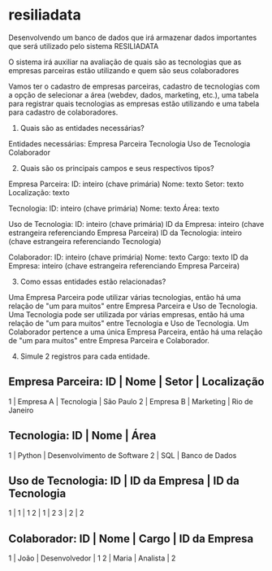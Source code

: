# resiliadata

Desenvolvendo um banco de dados que irá armazenar dados
importantes que será utilizado pelo sistema RESILIADATA

O sistema irá auxiliar na avaliação de quais são as tecnologias que as empresas parceiras
estão utilizando e quem são seus colaboradores

Vamos ter o cadastro de empresas parceiras, cadastro de tecnologias com a opção de
selecionar a área (webdev, dados, marketing, etc.), uma tabela para registrar quais
tecnologias as empresas estão utilizando e uma tabela para cadastro de colaboradores.

1. Quais são as entidades necessárias?

Entidades necessárias:
Empresa Parceira
Tecnologia
Uso de Tecnologia
Colaborador

2. Quais são os principais campos e seus respectivos tipos?

Empresa Parceira:
ID: inteiro (chave primária)
Nome: texto
Setor: texto
Localização: texto

Tecnologia:
ID: inteiro (chave primária)
Nome: texto
Área: texto

Uso de Tecnologia:
ID: inteiro (chave primária)
ID da Empresa: inteiro (chave estrangeira referenciando Empresa Parceira)
ID da Tecnologia: inteiro (chave estrangeira referenciando Tecnologia)

Colaborador:
ID: inteiro (chave primária)
Nome: texto
Cargo: texto
ID da Empresa: inteiro (chave estrangeira referenciando Empresa Parceira)

3. Como essas entidades estão relacionadas?

Uma Empresa Parceira pode utilizar várias tecnologias, então há uma relação de "um para muitos" entre Empresa Parceira e Uso de Tecnologia.
Uma Tecnologia pode ser utilizada por várias empresas, então há uma relação de "um para muitos" entre Tecnologia e Uso de Tecnologia.
Um Colaborador pertence a uma única Empresa Parceira, então há uma relação de "um para muitos" entre Empresa Parceira e Colaborador.

4. Simule 2 registros para cada entidade.

Empresa Parceira:
ID | Nome           | Setor        | Localização
----------------------------------------------
1  | Empresa A      | Tecnologia   | São Paulo
2  | Empresa B      | Marketing    | Rio de Janeiro

Tecnologia:
ID | Nome           | Área
----------------------------
1  | Python         | Desenvolvimento de Software
2  | SQL            | Banco de Dados

Uso de Tecnologia:
ID | ID da Empresa | ID da Tecnologia
-------------------------------------
1  | 1             | 1
2  | 1             | 2
3  | 2             | 2

Colaborador:
ID | Nome           | Cargo           | ID da Empresa
-----------------------------------------------------
1  | João           | Desenvolvedor   | 1
2  | Maria          | Analista        | 2

